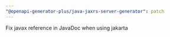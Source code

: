 ```yaml
---
"@openapi-generator-plus/java-jaxrs-server-generator": patch
---
```


Fix javax reference in JavaDoc when using jakarta
